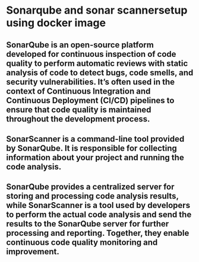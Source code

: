 # **Sonarqube and sonar scannersetup using docker image**

## **SonarQube** is an open-source platform developed for continuous inspection of code quality to perform automatic reviews with static analysis of code to detect bugs, code smells, and security vulnerabilities. It’s often used in the context of Continuous Integration and Continuous Deployment (CI/CD) pipelines to ensure that code quality is maintained throughout the development process.

## **SonarScanner** is a command-line tool provided by SonarQube. It is responsible for collecting information about your project and running the code analysis.

## **SonarQube** provides a centralized server for storing and processing code analysis results, while SonarScanner is a tool used by developers to perform the actual code analysis and send the results to the SonarQube server for further processing and reporting. Together, they enable continuous code quality monitoring and improvement.


